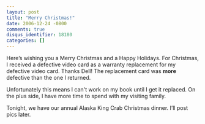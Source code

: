 ```yaml
---
layout: post
title: "Merry Christmas!"
date: 2006-12-24 -0800
comments: true
disqus_identifier: 18180
categories: []
---
```

Here’s wishing you a Merry Christmas and a Happy Holidays. For
Christmas, I received a defective video card as a warranty replacement
for my defective video card. Thanks Dell! The replacement card was
**more** defective than the one I returned.

Unfortunately this means I can't work on my book until I get it
replaced. On the plus side, I have more time to spend with my visiting
family.

Tonight, we have our annual Alaska King Crab Christmas dinner. I’ll post
pics later.

